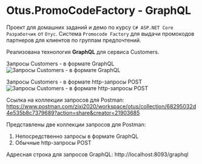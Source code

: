# Otus.PromoCodeFactory - GraphQL

Проект для домашних заданий и демо по курсу `C# ASP.NET Core Разработчик` от `Отус`.
Cистема `Promocode Factory` для выдачи промокодов партнеров для клиентов по группам предпочтений.

Реализована технология **GraphQL** для сервиса Customers.

Запросы Customers - в формате GraphQL
![Запросы Customers - в формате GraphQL](https://github.com/user-attachments/assets/a391e240-a089-4ae5-90de-4d2570e77e15)

Запросы Customers - в формате http-запросы POST
![Запросы Customers - в формате http-запросы POST](https://github.com/user-attachments/assets/0d8b71f7-3d61-443e-91f1-f3c0ead199fd)


Ссылка на коллекции запросов для Postman:
https://www.postman.com/zixi2020/workspace/otus/collection/68295032d4e535b8c7379689?action=share&creator=21903685

Представлены две коллекции запросов для Postman:
1) Непосредственно запросы в формате GraphQL
2) Обычные http-запросы POST

Адресная строка для запросов GraphQL: http://localhost:8093/graphql
